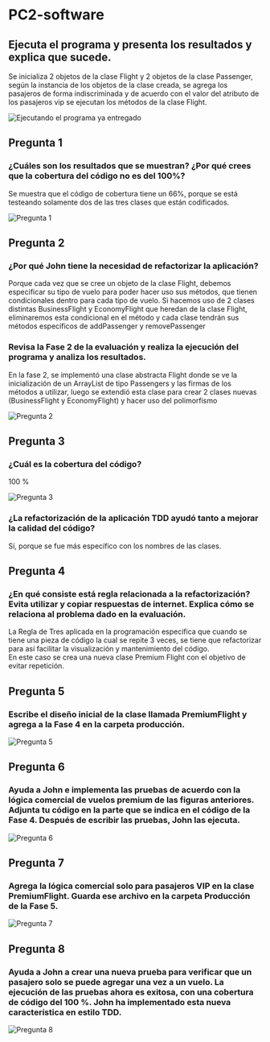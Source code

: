 # PC2-software

## Ejecuta el programa y presenta los resultados y explica que sucede.
Se inicializa 2 objetos de la clase Flight y 2 objetos de la clase Passenger, según la instancia de los objetos de la clase creada, se agrega los pasajeros de forma
indiscriminada y de acuerdo con el valor del atributo de los pasajeros vip se ejecutan los métodos de la clase Flight.

![Ejecutando el programa ya entregado](images/a.png)

## Pregunta 1
### ¿Cuáles son los resultados que se muestran? ¿Por qué crees que la cobertura del código no es del 100%?
Se muestra que el código de cobertura tiene un 66%, porque se está testeando solamente dos de las tres clases que están codificados.

![Pregunta 1](images/1.png)

## Pregunta 2
### ¿Por qué John tiene la necesidad de refactorizar la aplicación?
Porque cada vez que se cree un objeto de la clase Flight, debemos especificar su tipo de vuelo para poder hacer uso sus métodos, que tienen condicionales dentro para cada tipo de vuelo.
Si hacemos uso de 2 clases distintas BusinessFlight y EconomyFlight que heredan de la clase Flight, eliminaremos esta condicional en el método y cada clase tendrán sus métodos específicos de addPassenger y removePassenger


### Revisa la Fase 2 de la evaluación y realiza la ejecución del programa y analiza los resultados.
En la fase 2, se implementó una clase abstracta Flight donde se ve la inicialización de un ArrayList de tipo Passengers y las firmas de los métodos a utilizar, luego se extendió esta clase para crear 2 clases nuevas (BusinessFlight y EconomyFlight) y hacer uso del polimorfismo 

![Pregunta 2](images/2.png)

## Pregunta 3
### ¿Cuál es la cobertura del código?
100 %

![Pregunta 3](images/3.png)

### ¿La refactorización de la aplicación TDD ayudó tanto a mejorar la calidad del código?

Sí, porque se fue más específico con los nombres de las clases.

## Pregunta 4
### ¿En qué consiste está regla relacionada a la refactorización? Evita utilizar y copiar respuestas de internet. Explica cómo se relaciona al problema dado en la evaluación.

La Regla de Tres aplicada en la programación especifica que cuando se tiene una pieza de código la cual se repite 3 veces, se tiene que refactorizar para así facilitar la visualización y mantenimiento del código. \
En este caso se crea una nueva clase Premium Flight con el objetivo de evitar repetición.

## Pregunta 5
###     Escribe el diseño inicial de la clase llamada PremiumFlight y agrega a la Fase 4 en la carpeta producción.

![Pregunta 5](images/5.png)

## Pregunta 6
### Ayuda a John e implementa las pruebas de acuerdo con la lógica comercial de vuelos premium de las figuras anteriores. Adjunta tu código en la parte que se indica en el código de la Fase 4. Después de escribir las pruebas, John las ejecuta.

![Pregunta 6](images/6.png)

## Pregunta 7
### Agrega la lógica comercial solo para pasajeros VIP en la clase PremiumFlight. Guarda ese archivo en la carpeta Producción de la Fase 5.

![Pregunta 7](images/7.png)

## Pregunta 8
### Ayuda a John a crear una nueva prueba para verificar que un pasajero solo se puede agregar una vez a un vuelo. La ejecución de las pruebas ahora es exitosa, con una cobertura de código del 100 %. John ha implementado esta nueva característica en estilo TDD.

![Pregunta 8](images/8.png)
